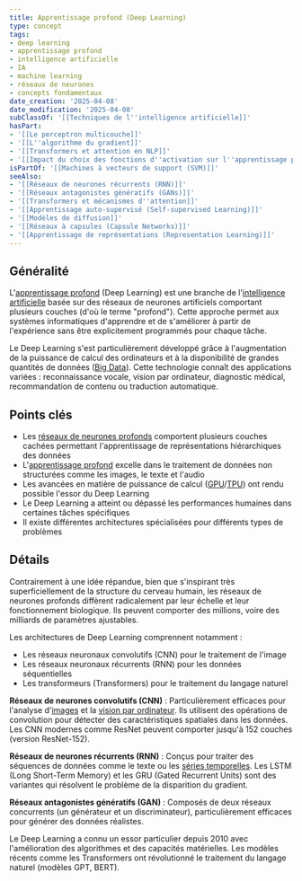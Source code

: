 ```yaml
---
title: Apprentissage profond (Deep Learning)
type: concept
tags:
- deep learning
- apprentissage profond
- intelligence artificielle
- IA
- machine learning
- réseaux de neurones
- concepts fondamentaux
date_creation: '2025-04-08'
date_modification: '2025-04-08'
subClassOf: '[[Techniques de l''intelligence artificielle]]'
hasPart:
- '[[Le perceptron multicouche]]'
- '[[L''algorithme du gradient]]'
- '[[Transformers et attention en NLP]]'
- '[[Impact du choix des fonctions d''activation sur l''apprentissage profond]]'
isPartOf: '[[Machines à vecteurs de support (SVM)]]'
seeAlso:
- '[[Réseaux de neurones récurrents (RNN)]]'
- '[[Réseaux antagonistes génératifs (GANs)]]'
- '[[Transformers et mécanismes d''attention]]'
- '[[Apprentissage auto-supervisé (Self-supervised Learning)]]'
- '[[Modèles de diffusion]]'
- '[[Réseaux à capsules (Capsule Networks)]]'
- '[[Apprentissage de représentations (Representation Learning)]]'
---
```

## Généralité

L'[apprentissage profond](https://fr.wikipedia.org/wiki/Apprentissage_profond) (Deep Learning) est une branche de l'[intelligence artificielle](https://fr.wikipedia.org/wiki/Intelligence_artificielle) basée sur des réseaux de neurones artificiels comportant plusieurs couches (d'où le terme "profond"). Cette approche permet aux systèmes informatiques d'apprendre et de s'améliorer à partir de l'expérience sans être explicitement programmés pour chaque tâche. 

Le Deep Learning s'est particulièrement développé grâce à l'augmentation de la puissance de calcul des ordinateurs et à la disponibilité de grandes quantités de données ([Big Data](https://fr.wikipedia.org/wiki/Big_data)). Cette technologie connaît des applications variées : reconnaissance vocale, vision par ordinateur, diagnostic médical, recommandation de contenu ou traduction automatique.

## Points clés

- Les [réseaux de neurones profonds](https://fr.wikipedia.org/wiki/Réseau_de_neurones_artificiels) comportent plusieurs couches cachées permettant l'apprentissage de représentations hiérarchiques des données
- L'[apprentissage profond](https://fr.wikipedia.org/wiki/Apprentissage_profond) excelle dans le traitement de données non structurées comme les images, le texte et l'audio
- Les avancées en matière de puissance de calcul ([GPU](https://fr.wikipedia.org/wiki/Unité_de_traitement_graphique)/[TPU](https://fr.wikipedia.org/wiki/Tensor_Processing_Unit)) ont rendu possible l'essor du Deep Learning
- Le Deep Learning a atteint ou dépassé les performances humaines dans certaines tâches spécifiques
- Il existe différentes architectures spécialisées pour différents types de problèmes

## Détails

Contrairement à une idée répandue, bien que s'inspirant très superficiellement de la structure du cerveau humain, les réseaux de neurones profonds diffèrent radicalement par leur échelle et leur fonctionnement biologique. Ils peuvent comporter des millions, voire des milliards de paramètres ajustables. 

Les architectures de Deep Learning comprennent notamment :
- Les réseaux neuronaux convolutifs (CNN) pour le traitement de l'image
- Les réseaux neuronaux récurrents (RNN) pour les données séquentielles
- Les transformeurs (Transformers) pour le traitement du langage naturel

**Réseaux de neurones convolutifs (CNN)** : Particulièrement efficaces pour l'analyse d'[images](https://fr.wikipedia.org/wiki/Image_num%C3%A9rique) et la [vision par ordinateur](https://fr.wikipedia.org/wiki/Vision_par_ordinateur). Ils utilisent des opérations de convolution pour détecter des caractéristiques spatiales dans les données. Les CNN modernes comme ResNet peuvent comporter jusqu'à 152 couches (version ResNet-152).

**Réseaux de neurones récurrents (RNN)** : Conçus pour traiter des séquences de données comme le texte ou les [séries temporelles](https://fr.wikipedia.org/wiki/S%C3%A9rie_temporelle). Les LSTM (Long Short-Term Memory) et les GRU (Gated Recurrent Units) sont des variantes qui résolvent le problème de la disparition du gradient.

**Réseaux antagonistes génératifs (GAN)** : Composés de deux réseaux concurrents (un générateur et un discriminateur), particulièrement efficaces pour générer des données réalistes.

Le Deep Learning a connu un essor particulier depuis 2010 avec l'amélioration des algorithmes et des capacités matérielles. Les modèles récents comme les Transformers ont révolutionné le traitement du langage naturel (modèles GPT, BERT).